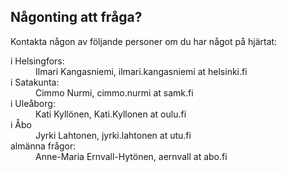 ---
---

## N&aring;gonting att fr&aring;ga?

Kontakta n&aring;gon av f&ouml;ljande personer om du har n&aring;got p&aring;
hj&auml;rtat:

<dl>
<dt>i Helsingfors:</dt>
<dd>Ilmari Kangasniemi, ilmari.kangasniemi at helsinki.fi</dd>
<dt>i Satakunta:</dt>
<dd>Cimmo Nurmi, cimmo.nurmi at samk.fi</dd>
<dt>i Ule&aring;borg:</dt>
<dd>Kati Kyll&ouml;nen, Kati.Kyllonen at oulu.fi</dd>
<dt>i &Aring;bo</dt>
<dd>Jyrki Lahtonen, jyrki.lahtonen at utu.fi</dd>
<dt>alm&auml;nna fr&aring;gor:</dt>
<dd>Anne-Maria Ernvall-Hyt&ouml;nen, aernvall at abo.fi</dd>
</dl>
